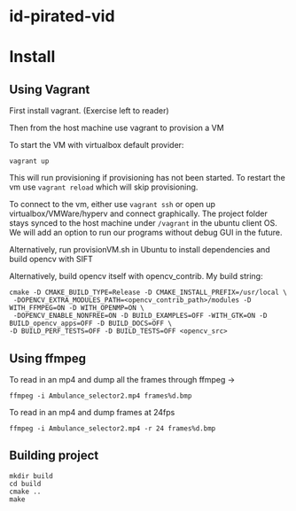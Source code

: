 # id-pirated-vid

# Install

## Using Vagrant

First install vagrant. (Exercise left to reader)

Then from the host machine use vagrant to provision a VM

To start the VM with virtualbox default provider:
```
vagrant up
```

This will run provisioning if provisioning has not been started. To restart the vm use `vagrant reload` which will skip provisioning.

To connect to the vm, either use `vagrant ssh` or open up virtualbox/VMWare/hyperv and connect graphically. The project folder stays synced to the host machine under `/vagrant` in the ubuntu client OS. We will add an option to run our programs without debug GUI in the future.

Alternatively, run provisionVM.sh in Ubuntu to install dependencies and build opencv with SIFT

Alternatively, build opencv itself with opencv_contrib.
My build string:
```
cmake -D CMAKE_BUILD_TYPE=Release -D CMAKE_INSTALL_PREFIX=/usr/local \
 -DOPENCV_EXTRA_MODULES_PATH=<opencv_contrib_path>/modules -D WITH_FFMPEG=ON -D WITH_OPENMP=ON \
 -DOPENCV_ENABLE_NONFREE=ON -D BUILD_EXAMPLES=OFF -WITH_GTK=ON -D BUILD_opencv_apps=OFF -D BUILD_DOCS=OFF \
-D BUILD_PERF_TESTS=OFF -D BUILD_TESTS=OFF <opencv_src>
```

## Using ffmpeg

To read in an mp4 and dump all the frames through ffmpeg ->
```
ffmpeg -i Ambulance_selector2.mp4 frames%d.bmp
```

To read in an mp4 and dump frames at 24fps
```
ffmpeg -i Ambulance_selector2.mp4 -r 24 frames%d.bmp
```

## Building project
```
mkdir build
cd build
cmake ..
make
```